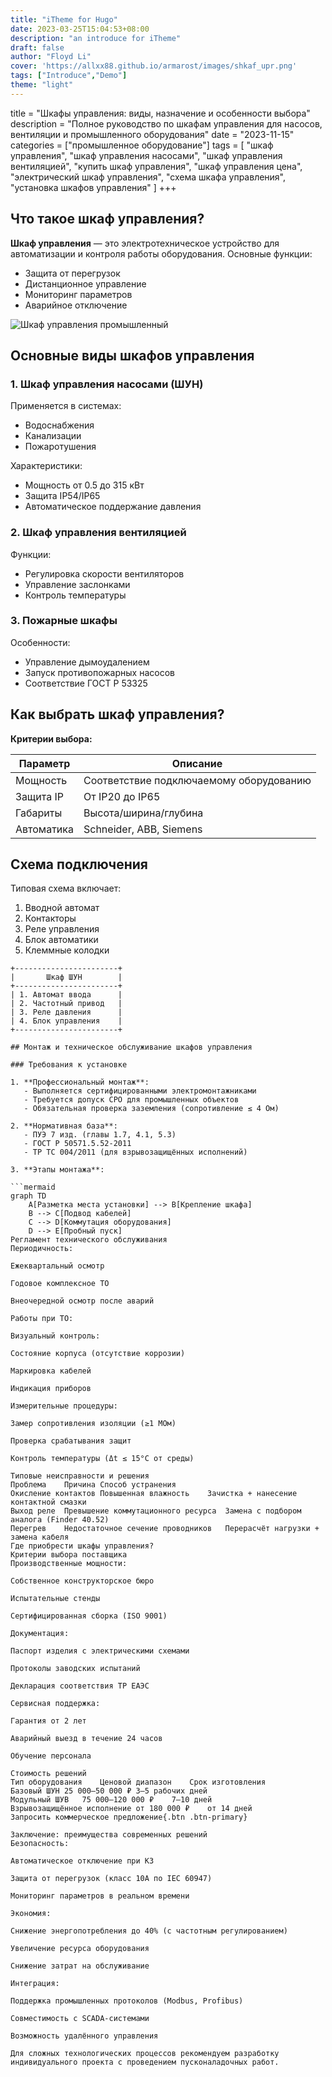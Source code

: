 ```yaml
---
title: "iTheme for Hugo"
date: 2023-03-25T15:04:53+08:00
description: "an introduce for iTheme"
draft: false
author: "Floyd Li"
cover: 'https://allxx88.github.io/armarost/images/shkaf_upr.png'
tags: ["Introduce","Demo"]
theme: "light"
---
```

title = "Шкафы управления: виды, назначение и особенности выбора"
description = "Полное руководство по шкафам управления для насосов, вентиляции и промышленного оборудования"
date = "2023-11-15"
categories = ["промышленное оборудование"]
tags = [
  "шкаф управления", 
  "шкаф управления насосами",
  "шкаф управления вентиляцией",
  "купить шкаф управления",
  "шкаф управления цена",
  "электрический шкаф управления",
  "схема шкафа управления",
  "установка шкафов управления"
]
+++

## Что такое шкаф управления?

**Шкаф управления** — это электротехническое устройство для автоматизации и контроля работы оборудования. Основные функции:

- Защита от перегрузок
- Дистанционное управление
- Мониторинг параметров
- Аварийное отключение

![Шкаф управления промышленный](/images/control-cabinet.jpg "Типовой шкаф управления")

## Основные виды шкафов управления

### 1. Шкаф управления насосами (ШУН)
Применяется в системах:
- Водоснабжения
- Канализации
- Пожаротушения

Характеристики:
- Мощность от 0.5 до 315 кВт
- Защита IP54/IP65
- Автоматическое поддержание давления

### 2. Шкаф управления вентиляцией
Функции:
- Регулировка скорости вентиляторов
- Управление заслонками
- Контроль температуры

### 3. Пожарные шкафы
Особенности:
- Управление дымоудалением
- Запуск противопожарных насосов
- Соответствие ГОСТ Р 53325

## Как выбрать шкаф управления?

**Критерии выбора:**

| Параметр | Описание |
|----------|----------|
| Мощность | Соответствие подключаемому оборудованию |
| Защита IP | От IP20 до IP65 |
| Габариты | Высота/ширина/глубина |
| Автоматика | Schneider, ABB, Siemens |

## Схема подключения

Типовая схема включает:

1. Вводной автомат
2. Контакторы
3. Реле управления
4. Блок автоматики
5. Клеммные колодки

```circuit
+-----------------------+
|       Шкаф ШУН        |
+-----------------------+
| 1. Автомат ввода      |
| 2. Частотный привод   |
| 3. Реле давления      |
| 4. Блок управления    |
+-----------------------+

## Монтаж и техническое обслуживание шкафов управления

### Требования к установке

1. **Профессиональный монтаж**:
   - Выполняется сертифицированными электромонтажниками
   - Требуется допуск СРО для промышленных объектов
   - Обязательная проверка заземления (сопротивление ≤ 4 Ом)

2. **Нормативная база**:
   - ПУЭ 7 изд. (главы 1.7, 4.1, 5.3)
   - ГОСТ Р 50571.5.52-2011
   - ТР ТС 004/2011 (для взрывозащищённых исполнений)

3. **Этапы монтажа**:

```mermaid
graph TD
    A[Разметка места установки] --> B[Крепление шкафа]
    B --> C[Подвод кабелей]
    C --> D[Коммутация оборудования]
    D --> E[Пробный пуск]
Регламент технического обслуживания
Периодичность:

Ежеквартальный осмотр

Годовое комплексное ТО

Внеочередной осмотр после аварий

Работы при ТО:

Визуальный контроль:

Состояние корпуса (отсутствие коррозии)

Маркировка кабелей

Индикация приборов

Измерительные процедуры:

Замер сопротивления изоляции (≥1 МОм)

Проверка срабатывания защит

Контроль температуры (Δt ≤ 15°C от среды)

Типовые неисправности и решения
Проблема	Причина	Способ устранения
Окисление контактов	Повышенная влажность	Зачистка + нанесение контактной смазки
Выход реле	Превышение коммутационного ресурса	Замена с подбором аналога (Finder 40.52)
Перегрев	Недостаточное сечение проводников	Перерасчёт нагрузки + замена кабеля
Где приобрести шкафы управления?
Критерии выбора поставщика
Производственные мощности:

Собственное конструкторское бюро

Испытательные стенды

Сертифицированная сборка (ISO 9001)

Документация:

Паспорт изделия с электрическими схемами

Протоколы заводских испытаний

Декларация соответствия ТР ЕАЭС

Сервисная поддержка:

Гарантия от 2 лет

Аварийный выезд в течение 24 часов

Обучение персонала

Стоимость решений
Тип оборудования	Ценовой диапазон	Срок изготовления
Базовый ШУН	25 000–50 000 ₽	3–5 рабочих дней
Модульный ШУВ	75 000–120 000 ₽	7–10 дней
Взрывозащищённое исполнение	от 180 000 ₽	от 14 дней
Запросить коммерческое предложение{.btn .btn-primary}

Заключение: преимущества современных решений
Безопасность:

Автоматическое отключение при КЗ

Защита от перегрузок (класс 10А по IEC 60947)

Мониторинг параметров в реальном времени

Экономия:

Снижение энергопотребления до 40% (с частотным регулированием)

Увеличение ресурса оборудования

Снижение затрат на обслуживание

Интеграция:

Поддержка промышленных протоколов (Modbus, Profibus)

Совместимость с SCADA-системами

Возможность удалённого управления

Для сложных технологических процессов рекомендуем разработку индивидуального проекта с проведением пусконаладочных работ.